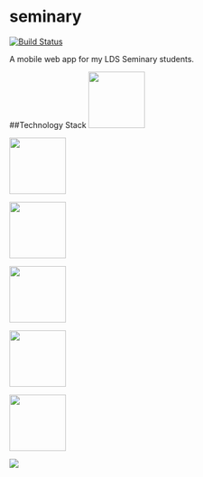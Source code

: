 # seminary

[![Build Status](https://travis-ci.org/realgt/seminary.svg?branch=master)](https://travis-ci.org/realgt/seminary)

A mobile web app for my LDS Seminary students. 


##Technology Stack
<a href="https://angularjs.org/"><img height="100" src="https://camo.githubusercontent.com/1e69ab49e036e577d4c651ebe8a7e43c95fb34a3/68747470733a2f2f616e67756c61726a732e6f72672f696d672f416e67756c61724a532d6c617267652e706e67"></a>

<a href="https://www.firebase.com/"><img height="100" src="https://camo.githubusercontent.com/71219ab5a90a68c77aeb1f39a0c9dff9001fc3e6/68747470733a2f2f6d656469612e6c6963646e2e636f6d2f6d656469612f702f372f3030302f3165312f3264332f303030383130652e706e67"></a>

<a href="http://yeoman.io"><img height="100" src="https://raw.githubusercontent.com/yeoman/media/master/optimized/yeoman-300x200.png"></a>

<a href="http://gruntjs.com/"><img height="100" src="https://raw.githubusercontent.com/gruntjs/gruntjs.com/master/src/media/grunt-logo.png"></a>

<a href="http://bower.io/"><img height="100" src="https://camo.githubusercontent.com/aad5f0385a2d8524cb366a1bad62bc74e797743a/687474703a2f2f692e696d6775722e636f6d2f516d47485067632e706e67"></a>

<a href="http://jasmine.github.io"><img height="100" src="https://camo.githubusercontent.com/d3afdfc8b8075b9daf5109c4af7b8b07ab2d7c04/68747470733a2f2f7261776769746875622e636f6d2f6a61736d696e652f6a61736d696e652f6d61737465722f696d616765732f6a61736d696e652d686f72697a6f6e74616c2e737667"></a>

<a href="http://karma-runner.github.io/"><img src="https://camo.githubusercontent.com/e776dd5ec85da8c5deada5502d3613a36b90aad9/687474703a2f2f6b61726d612d72756e6e65722e6769746875622e696f2f6173736574732f696d672f62616e6e65722e706e67"></a>

